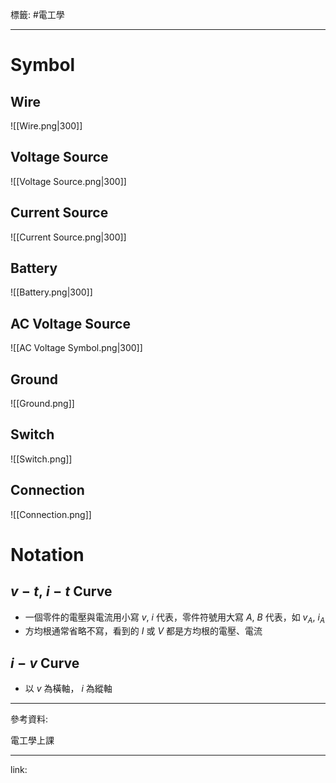 標籤: #電工學

---

# Symbol

## Wire

![[Wire.png|300]]

## Voltage Source

![[Voltage Source.png|300]]

## Current Source

![[Current Source.png|300]]

## Battery

![[Battery.png|300]]

## AC Voltage Source

![[AC Voltage Symbol.png|300]]

## Ground

![[Ground.png]]

## Switch

![[Switch.png]]

## Connection

![[Connection.png]]

# Notation

## $v-t,\ i-t$ Curve

- 一個零件的電壓與電流用小寫 $v,\ i$ 代表，零件符號用大寫 $A,\ B$ 代表，如 $v_A,\ i_A$
- 方均根通常省略不寫，看到的 $I$ 或 $V$ 都是方均根的電壓、電流

## $i-v$ Curve

- 以 $v$ 為橫軸， $i$ 為縱軸

---

參考資料:

電工學上課

---

link:

